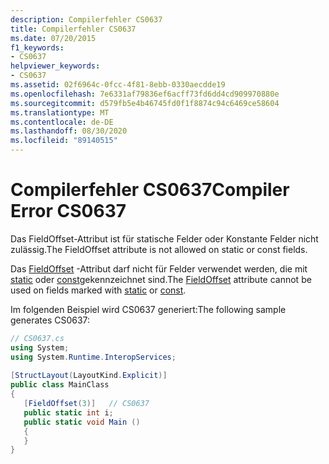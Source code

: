 ```yaml
---
description: Compilerfehler CS0637
title: Compilerfehler CS0637
ms.date: 07/20/2015
f1_keywords:
- CS0637
helpviewer_keywords:
- CS0637
ms.assetid: 02f6964c-0fcc-4f81-8ebb-0330aecdde19
ms.openlocfilehash: 7e6331af79836ef6acff73fd6dd4cd909970880e
ms.sourcegitcommit: d579fb5e4b46745fd0f1f8874c94c6469ce58604
ms.translationtype: MT
ms.contentlocale: de-DE
ms.lasthandoff: 08/30/2020
ms.locfileid: "89140515"
---
```

# <a name="compiler-error-cs0637"></a><span data-ttu-id="a44da-103">Compilerfehler CS0637</span><span class="sxs-lookup"><span data-stu-id="a44da-103">Compiler Error CS0637</span></span>

<span data-ttu-id="a44da-104">Das FieldOffset-Attribut ist für statische Felder oder Konstante Felder nicht zulässig.</span><span class="sxs-lookup"><span data-stu-id="a44da-104">The FieldOffset attribute is not allowed on static or const fields.</span></span>
  
 <span data-ttu-id="a44da-105">Das [FieldOffset](xref:System.Runtime.InteropServices.FieldOffsetAttribute) -Attribut darf nicht für Felder verwendet werden, die mit [static](../language-reference/keywords/static.md) oder [const](../language-reference/keywords/const.md)gekennzeichnet sind.</span><span class="sxs-lookup"><span data-stu-id="a44da-105">The [FieldOffset](xref:System.Runtime.InteropServices.FieldOffsetAttribute) attribute cannot be used on fields marked with [static](../language-reference/keywords/static.md) or [const](../language-reference/keywords/const.md).</span></span>  
  
 <span data-ttu-id="a44da-106">Im folgenden Beispiel wird CS0637 generiert:</span><span class="sxs-lookup"><span data-stu-id="a44da-106">The following sample generates CS0637:</span></span>  
  
```csharp  
// CS0637.cs  
using System;  
using System.Runtime.InteropServices;  
  
[StructLayout(LayoutKind.Explicit)]  
public class MainClass  
{  
   [FieldOffset(3)]   // CS0637  
   public static int i;  
   public static void Main ()  
   {  
   }  
}  
```
